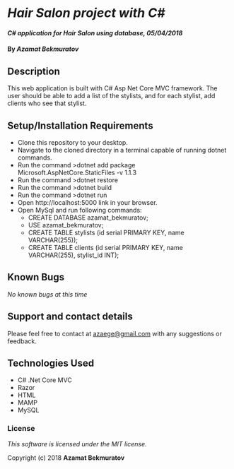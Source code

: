 # _Hair Salon project with C#_

#### _C# application for Hair Salon using database, 05/04/2018_

#### By _**Azamat Bekmuratov**_

## Description
This web application is built with C# Asp Net Core MVC framework. The user should be able to add a list of the stylists, and for each stylist, add clients who see that stylist.

## Setup/Installation Requirements

* Clone this repository to your desktop.
* Navigate to the cloned directory in a terminal capable of running dotnet commands.
* Run the command >dotnet add package Microsoft.AspNetCore.StaticFiles -v 1.1.3
* Run the command >dotnet restore
* Run the command >dotnet build
* Run the command >dotnet run
* Open http://localhost:5000 link in your browser.
* Open MySql and run following commands:
  * CREATE DATABASE azamat_bekmuratov;
  * USE azamat_bekmuratov;
  * CREATE TABLE stylists (id serial PRIMARY KEY, name VARCHAR(255));
  * CREATE TABLE clients (id serial PRIMARY KEY, name VARCHAR(255), stylist_id INT);

## Known Bugs

_No known bugs at this time_

## Support and contact details

Please feel free to contact at azaege@gmail.com with any suggestions or feedback.

## Technologies Used
* C# .Net Core MVC
* Razor
* HTML
* MAMP
* MySQL

### License

*This software is licensed under the MIT license.*

Copyright (c) 2018 **Azamat Bekmuratov**
